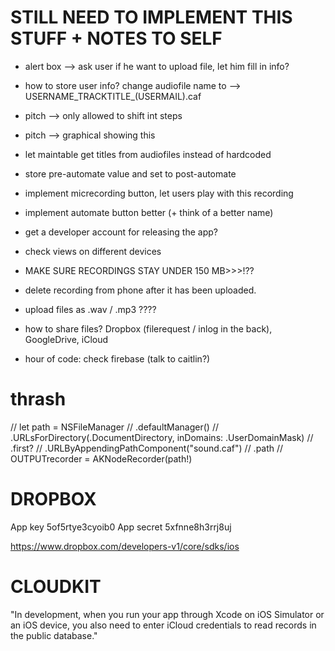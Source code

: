 # STILL NEED TO IMPLEMENT THIS STUFF + NOTES TO SELF

 - alert box —> ask user if he want to upload file, let him fill in info?
 - how to store user info? change audiofile name to --> USERNAME_TRACKTITLE_(USERMAIL).caf
 - pitch —> only allowed to shift int steps
 - pitch —> graphical showing this
 - let maintable get titles from audiofiles instead of hardcoded
 - store pre-automate value and set to post-automate
 - implement micrecording button, let users play with this recording
 - implement automate button better (+ think of a better name)
 - get a developer account for releasing the app?
 - check views on different devices
 - MAKE SURE RECORDINGS STAY UNDER 150 MB>>>!??
 - delete recording from phone after it has been uploaded.
 - upload files as .wav / .mp3 ????

 - how to share files? Dropbox (filerequest / inlog in the back), GoogleDrive, iCloud
 - hour of code: check firebase (talk to caitlin?)






# thrash

//        let path = NSFileManager
//            .defaultManager()
//            .URLsForDirectory(.DocumentDirectory, inDomains: .UserDomainMask)
//            .first?
//            .URLByAppendingPathComponent("sound.caf")
//            .path
//        OUTPUTrecorder = AKNodeRecorder(path!)

# DROPBOX

App key     5of5rtye3cyoib0
App secret  5xfnne8h3rrj8uj

https://www.dropbox.com/developers-v1/core/sdks/ios

# CLOUDKIT

"In development, when you run your app through Xcode on iOS Simulator or an iOS device, you also need to enter iCloud credentials to read records in the public database."